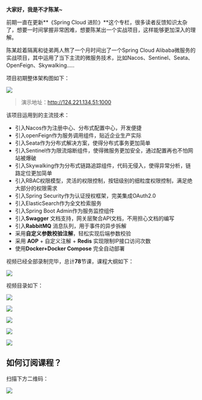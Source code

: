 **大家好，我是不才陈某~**

前期一直在更新**《Spring Cloud 进阶》**这个专栏，很多读者反馈知识太杂了，想要一时间掌握非常困难，想要陈某出一个实战项目，这样能够更加深入的理解。

陈某趁着隔离和徒弟两人熬了一个月时间出了一个Spring Cloud Alibaba微服务的实战项目，其中运用了当下主流的微服务技术，比如Nacos、Sentinel、Seata、OpenFeign、Skywalking.....

项目初期整体架构图如下：

![](https://img.java-family.cn/木谷博客/1.png)

> 演示地址：http://124.221.134.51:1000

该项目运用到的主流技术：

- 引入Nacos作为注册中心、分布式配置中心，开发便捷
- 引入openFeign作为服务调用组件，贴近企业生产实际
- 引入Seata作为分布式解决方案，使得分布式事务更加简单
- 引入Sentinel作为限流熔断组件，使得微服务更加安全，通过配置再也不怕网站被爆破
- 引入Skywalking作为分布式链路追踪组件，代码无侵入，使得异常分析，链路定位更加简单
- 引入RBAC权限模型，灵活的权限控制，按钮级别的细粒度权限控制，满足绝大部分的权限需求
- 引入Spring Security作为认证授权框架，完美集成OAuth2.0
- 引入ElasticSearch作为全文检索服务
- 引入Spring Boot Admin作为服务监控组件
- 引入**Swagger** 文档支持，网关层聚合API文档，不用担心文档的编写
- 引入**RabbitMQ** 消息队列，用于事件的异步拆解
- 采用**自定义参数校验注解**，轻松实现后端参数校验
- 采用 **AOP** + 自定义注解 + **Redis** 实现限制IP接口访问次数
- 使用**Docker+Docker Compose** 完全自动部署

视频已经全部录制完毕，总计**78**节课，课程大纲如下：

![](https://img.java-family.cn/木谷博客/21.png)


视频目录如下：

![](https://img.java-family.cn/木谷博客/31.png)

![](https://img.java-family.cn/木谷博客/32.png)

![](https://img.java-family.cn/木谷博客/33.png)

![](https://img.java-family.cn/木谷博客/34.png)

![](https://img.java-family.cn/木谷博客/35.png)

## 如何订阅课程？

扫描下方二维码：

![](https://img.java-family.cn/木谷博客/36.jpg)

